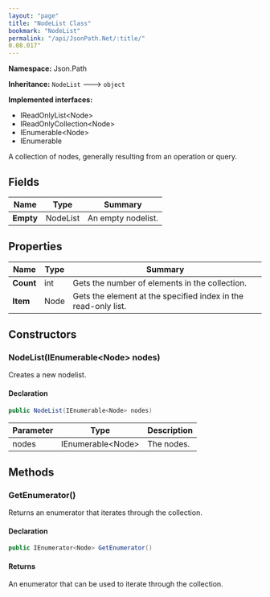 ```yaml
---
layout: "page"
title: "NodeList Class"
bookmark: "NodeList"
permalink: "/api/JsonPath.Net/:title/"
0.08.017"
---
```

**Namespace:** Json.Path

**Inheritance:**
`NodeList`
 🡒 
`object`

**Implemented interfaces:**

- IReadOnlyList\<Node\>
- IReadOnlyCollection\<Node\>
- IEnumerable\<Node\>
- IEnumerable

A collection of nodes, generally resulting from an operation or query.

## Fields

| Name | Type | Summary |
|---|---|---|
| **Empty** | NodeList | An empty nodelist. |

## Properties

| Name | Type | Summary |
|---|---|---|
| **Count** | int | Gets the number of elements in the collection. |
| **Item** | Node | Gets the element at the specified index in the read-only list. |

## Constructors

### NodeList(IEnumerable\<Node\> nodes)

Creates a new nodelist.

#### Declaration

```c#
public NodeList(IEnumerable<Node> nodes)
```

| Parameter | Type | Description |
|---|---|---|
| nodes | IEnumerable\<Node\> | The nodes. |


## Methods

### GetEnumerator()

Returns an enumerator that iterates through the collection.

#### Declaration

```c#
public IEnumerator<Node> GetEnumerator()
```


#### Returns

An enumerator that can be used to iterate through the collection.

